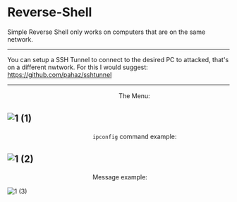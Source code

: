 # Reverse-Shell
Simple Reverse Shell only works on computers that are on the same network.

---

You can setup a SSH Tunnel to connect to the desired PC to attacked, that's on a different nwtwork. For this I would suggest: https://github.com/pahaz/sshtunnel

---

ㅤㅤㅤㅤㅤㅤㅤㅤㅤㅤㅤㅤㅤㅤㅤㅤㅤㅤ    ㅤ    The Menu:

![1 (1)](https://user-images.githubusercontent.com/109172537/223882616-3416436c-9e8f-4f2f-bd73-c20f88978380.png)
---
ㅤㅤㅤㅤㅤㅤㅤㅤㅤㅤㅤㅤㅤㅤㅤ```ipconfig``` command example:

![1 (2)](https://user-images.githubusercontent.com/109172537/223882617-9fae5b69-f175-44bf-b103-cfb8aac7026d.png)
---
ㅤㅤㅤㅤㅤㅤㅤㅤㅤㅤㅤㅤㅤㅤㅤMessage example:

![1 (3)](https://user-images.githubusercontent.com/109172537/223882621-3f31e04c-32cc-4c5e-9eb1-7424f0eba653.png)
